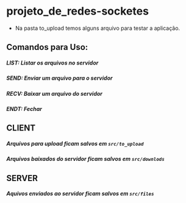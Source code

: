 # projeto_de_redes-socketes
 - Na pasta to_upload temos alguns arquivo para testar a aplicação.
## Comandos para Uso:
  ##### LIST: Listar os arquivos no servidor
  
  ##### SEND: Enviar um arquivo para o servidor
  
  ##### RECV: Baixar um arquivo do servidor
  
  ##### ENDT: Fechar
  
 ## CLIENT
 
##### Arquivos para upload ficam salvos em ``src/to_upload``

##### Arquivos baixados do servidor ficam salvos em ``src/downlods``
 
 
 ## SERVER
 
 ##### Aquivos enviados ao servidor ficam salvos em ``src/files``
